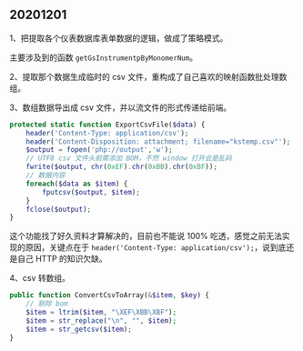 ## 20201201

1、把提取各个仪表数据库表单数据的逻辑，做成了策略模式。

主要涉及到的函数 `getGsInstrumentpByMonomerNum`。

2、提取那个数据生成临时的 csv 文件，重构成了自己喜欢的映射函数批处理数组。

3、数组数据导出成 csv 文件，并以流文件的形式传递给前端。

```php
protected static function ExportCsvFile($data) {
    header('Content-Type: application/csv');
    header('Content-Disposition: attachment; filename="kstemp.csv"');
    $output = fopen('php://output','w');
    // UTF8 csv 文件头前需添加 BOM，不然 window 打开会是乱码
    fwrite($output, chr(0xEF).chr(0xBB).chr(0xBF));
    // 数据内容
    foreach($data as $item) {
        fputcsv($output, $item);
    }
    fclose($output);
}
```

这个功能找了好久资料才算解决的，目前也不能说 100% 吃透，感觉之前无法实现的原因，关键点在于 `header('Content-Type: application/csv');`，说到底还是自己 HTTP 的知识欠缺。

4、csv 转数组。

```php
public function ConvertCsvToArray(&$item, $key) {
    // 剔除 bom
    $item = ltrim($item, "\XEF\XBB\XBF");
    $item = str_replace("\n", "", $item);
    $item = str_getcsv($item);
}
```
